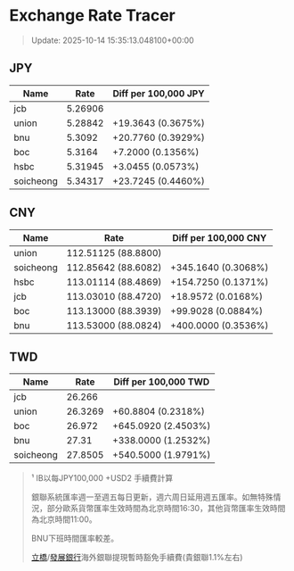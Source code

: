 # Exchange Rate Tracer

> Update: 2025-10-14 15:35:13.048100+00:00

## JPY

| Name      |    Rate | Diff per 100,000 JPY   |
|-----------|---------|------------------------|
| jcb       | 5.26906 |                        |
| union     | 5.28842 | +19.3643 (0.3675%)     |
| bnu       | 5.3092  | +20.7760 (0.3929%)     |
| boc       | 5.3164  | +7.2000 (0.1356%)      |
| hsbc      | 5.31945 | +3.0455 (0.0573%)      |
| soicheong | 5.34317 | +23.7245 (0.4460%)     |

## CNY

| Name      | Rate                | Diff per 100,000 CNY   |
|-----------|---------------------|------------------------|
| union     | 112.51125	(88.8800) |                        |
| soicheong | 112.85642	(88.6082) | +345.1640 (0.3068%)    |
| hsbc      | 113.01114	(88.4869) | +154.7250 (0.1371%)    |
| jcb       | 113.03010	(88.4720) | +18.9572 (0.0168%)     |
| boc       | 113.13000	(88.3939) | +99.9028 (0.0884%)     |
| bnu       | 113.53000	(88.0824) | +400.0000 (0.3536%)    |

## TWD

| Name      |    Rate | Diff per 100,000 TWD   |
|-----------|---------|------------------------|
| jcb       | 26.266  |                        |
| union     | 26.3269 | +60.8804 (0.2318%)     |
| boc       | 26.972  | +645.0920 (2.4503%)    |
| bnu       | 27.31   | +338.0000 (1.2532%)    |
| soicheong | 27.8505 | +540.5000 (1.9791%)    |


> ¹ IB以每JPY100,000 +USD2 手續費計算
>
> 銀聯系統匯率週一至週五每日更新，週六周日延用週五匯率。如無特殊情況，部分歐系貨幣匯率生效時間為北京時間16:30，其他貨幣匯率生效時間為北京時間11:00。
>
> BNU下班時間匯率較差。
>
> [立橋](https://www.wlbank.com.mo/uploads/ueditor/file/20181211/1544536513900230.pdf)/[發展銀行](https://www.mdb.com.mo/Service_Charges_20230728.pdf)海外銀聯提現暫時豁免手續費(貴銀聯1.1%左右)


